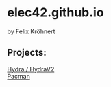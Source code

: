 # elec42.github.io
by Felix Kröhnert

## Projects:
[Hydra / HydraV2](https://elec42.github.io/HYDRA)\
[Pacman](https://github.com/Elec42/Pacman_Game)
